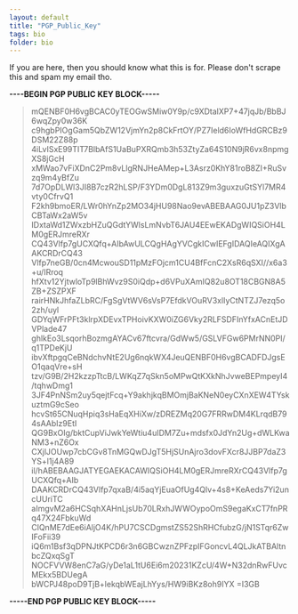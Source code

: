 ```yaml
---
layout: default
title: "PGP_Public_Key"
tags: bio 
folder: bio
---
```

If you are here, then you should know what this is for. Please don't scrape this and spam my email tho.

**----BEGIN PGP PUBLIC KEY BLOCK-----**
>mQENBF0H6vgBCAC0yTEOGwSMiw0Y9p/c9XDtalXP7+47jqJb/BbBJ6wqZpy0w36K
c9hgbPIOgGam5QbZW12VjmYn2p8CkFrtOY/PZ7Ield6IoWfHdGRCBz9DSM22Z88p
4iLvISxE99TIT7BlbAfS1UaBuPXRQmb3h53ZtyZa64S10N9jR6vx8npmgXS8jGcH
xMWao7vFiXDnC2Pm8vLlgRNJHeAMep+L3Asrz0KhY81roB8ZI+RuSvzq9m4yBfZu
7d7OpDLWl3JI8B7czR2hLSP/F3YDm0DgL813Z9m3guxzuGtSYl7MR4vty0CfrvQ1
F2kh9bmoER/LWr0hYnZp2MO34jHU98Nao9evABEBAAG0JU1pZ3VlbCBTaWx2aW5v
IDxtaWd1ZWxzbHZuQGdtYWlsLmNvbT6JAU4EEwEKADgWIQSiOH4LM0gERJmreRXr
CQ43Vlfp7gUCXQfq+AIbAwULCQgHAgYVCgkICwIEFgIDAQIeAQIXgAAKCRDrCQ43
Vlfp7neGB/0cn4McwouSD11pMzFOjcm1CU4BfFcnC2XsR6qSXI//x6a3+u/IRroq
hfXtv12YjtwloTp9lBhWvz9S0iQdp+d6VPuXAmIQ82u8OT18CBGN8A5ZB+ZSZPXF
rairHNkJhfaZLbRC/FgSgVtWV6sVsP7EfdkVOuRV3xlIyCtNTZJ7ezq5o2zh/uyl
GDYqWFrPFt3klrpXDEvxTPHoivKXW0iZG6Vky2RLFSDFInYfxACnEtJDVPlade47
ghlkEo3LsqorhBozmgAYACv67ftcvra/GdWw5/GSLVFGw6PMrNN0PI/q1TPDeKjU
ibvXftpgqCeBNdchvNtE2Ug6nqkWX4JeuQENBF0H6vgBCADFDJgsEO1qaqVre+sH
tzv/G9B/2H2kzzpTtcB/LWKqZ7qSkn5oMPwQtKXkNhJvweBEPmpeyI4/tqhwDmg1
3JF4PnNSm2uy5qejtFcq+Y9akhjkqBMOmjBaKNeN0eyCXnXEW4TYskuztmG9cSeo
hcvSt65CNuqHpiq3sHaEqXHiXw/zDREZMq20G7FRRwDM4KLrqdB794sAAbIz9EtI
QG9BxOIg/bktCupViJwkYeWtiu4uIDM7Zu+mdsfx0JdYn2Ug+dWLKwaNM3+nZ6Ox
CXjlJOUwp7cbCGv8TnMGQwDJgT5HjSUnAjro3dovFXcr8JJBP7daZ3YS+l1j4A89
il/hABEBAAGJATYEGAEKACAWIQSiOH4LM0gERJmreRXrCQ43Vlfp7gUCXQfq+AIb
DAAKCRDrCQ43Vlfp7qxaB/4i5aqYjEuaOfUg4Qlv+4s8+KeAeds7Yi2uncUUriTC
aImgvM2a6HCSqhXAHnLjsUb70LRxhJWWOypoOmS9egaKxCT7fnPRq47X24FbkuWd
ClQnME7dEe6iAljO4K/hPU7CSCDgmstZS52ShRHCfubzG/jN1STqr6ZwIFoFii39
iQ6m1Bsf3qDPNJtKPCD6r3n6GBCwznZPFzpIFGoncvL4QLJkATBAltnbcZQxqSgT
NOCFVVW8enC7aG/yDe1aL1tU6Ei6m20231KZcU/4W+N32dnRwFUvcMEkx5BDUegA
bWCPJ48poD9TjB+lekqbWEajLhYys/HW9iBKz8oh9IYX
=I3GB

**-----END PGP PUBLIC KEY BLOCK-----**